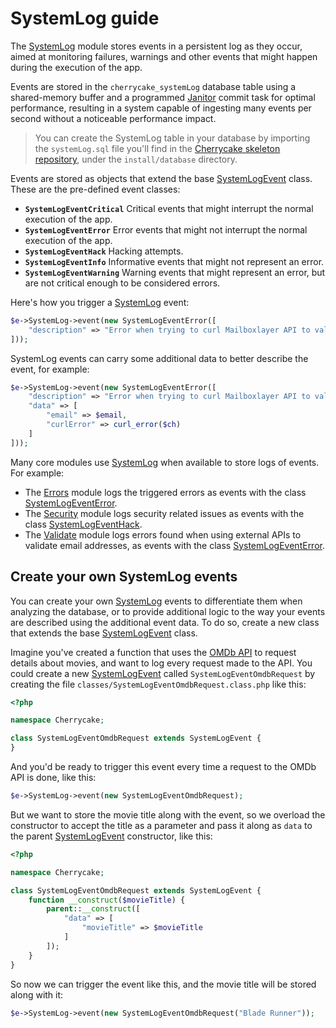 # SystemLog guide

The [SystemLog](../../reference/core-modules/systemlog/) module stores events in a persistent log as they occur, aimed at monitoring failures, warnings and other events that might happen during the execution of the app.

Events are stored in the `cherrycake_systemLog` database table using a shared-memory buffer and a programmed [Janitor](../janitor-guide.md) commit task for optimal performance, resulting in a system capable of ingesting many events per second without a noticeable performance impact.

> You can create the SystemLog table in your database by importing the `systemLog.sql` file you'll find in the [Cherrycake skeleton repository](https://github.com/tin-cat/cherrycake-skeleton), under the `install/database` directory.

Events are stored as objects that extend the base [SystemLogEvent](../../reference/core-classes/systemlogevent/) class. These are the pre-defined event classes:

* **`SystemLogEventCritical`** Critical events that might interrupt the normal execution of the app.
* **`SystemLogEventError`** Error events that might not interrupt the normal execution of the app.
* **`SystemLogEventHack`** Hacking attempts.
* **`SystemLogEventInfo`** Informative events that might not represent an error.
* **`SystemLogEventWarning`** Warning events that might represent an error, but are not critical enough to be considered errors.

Here's how you trigger a [SystemLog](../../reference/core-modules/systemlog/) event:

```php
$e->SystemLog->event(new SystemLogEventError([
	"description" => "Error when trying to curl Mailboxlayer API to validate an email"
]));
```

SystemLog events can carry some additional data to better describe the event, for example:

```php
$e->SystemLog->event(new SystemLogEventError([
	"description" => "Error when trying to curl Mailboxlayer API to validate an email",
	"data" => [
		"email" => $email,
		"curlError" => curl_error($ch)
	]
]));
```

Many core modules use [SystemLog](../../reference/core-modules/systemlog/) when available to store logs of events. For example:

* The [Errors](../../reference/core-modules/errors.md) module logs the triggered errors as events with the class [SystemLogEventError](../../reference/core-classes/systemlogevent/#subclasses).
* The [Security](../../reference/core-modules/security/) module logs security related issues as events with the class [SystemLogEventHack](../../reference/core-classes/systemlogevent/#subclasses).
* The [Validate](../../reference/core-modules/validate.md) module logs errors found when using external APIs to validate email addresses, as events with the class [SystemLogEventError](../../reference/core-classes/systemlogevent/#subclasses).

## Create your own SystemLog events

You can create your own [SystemLog](../../reference/core-modules/systemlog/) events to differentiate them when analyzing the database, or to provide additional logic to the way your events are described using the additional event data. To do so, create a new class that extends the base [SystemLogEvent](../../reference/core-classes/systemlogevent/) class.

Imagine you've created a function that uses the [OMDb API](https://www.omdbapi.com) to request details about movies, and want to log every request made to the API. You could create a new [SystemLogEvent](../../reference/core-classes/systemlogevent/) called `SystemLogEventOmdbRequest` by creating the file `classes/SystemLogEventOmdbRequest.class.php` like this:

```php
<?php

namespace Cherrycake;

class SystemLogEventOmdbRequest extends SystemLogEvent {
}
```

And you'd be ready to trigger this event every time a request to the OMDb API is done, like this:

```php
$e->SystemLog->event(new SystemLogEventOmdbRequest);
```

But we want to store the movie title along with the event, so we overload the constructor to accept the title as a parameter and pass it along as `data` to the parent [SystemLogEvent](../../reference/core-classes/systemlogevent/) constructor, like this:

```php
<?php

namespace Cherrycake;

class SystemLogEventOmdbRequest extends SystemLogEvent {
    function __construct($movieTitle) {
        parent::__construct([
            "data" => [
                "movieTitle" => $movieTitle
            ]
        ]);
    }
}
```

So now we can trigger the event like this, and the movie title will be stored along with it:

```php
$e->SystemLog->event(new SystemLogEventOmdbRequest("Blade Runner"));
```

